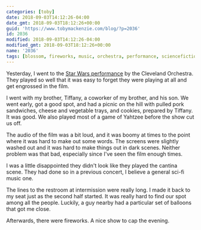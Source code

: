 ```yaml
---
categories: [toby]
date: 2018-09-03T14:12:26-04:00
date_gmt: 2018-09-03T18:12:26+00:00
guid: 'https://www.tobymackenzie.com/blog/?p=2036'
id: 2036
modified: 2018-09-03T14:12:26-04:00
modified_gmt: 2018-09-03T18:12:26+00:00
name: '2036'
tags: [blossom, fireworks, music, orchestra, performance, sciencefiction, starwars]
---
```


Yesterday, I went to the [Star Wars performance](http://www.clevelandorchestra.com/18-blossom--summer/18-blossom-festival---concerts/2018-09-02-star-wars/?performanceNumber=16614) by the Cleveland Orchestra.<!--more-->  They played so well that it was easy to forget they were playing at all and get engrossed in the film.

I went with my brother, Tiffany, a coworker of my brother, and his son.  We went early, got a good spot, and had a picnic on the hill with pulled pork sandwiches, cheese and vegetable trays, and cookies, prepared by Tiffany.  It was good.  We also played most of a game of Yahtzee before the show cut us off.

The audio of the film was a bit loud, and it was boomy at times to the point where it was hard to make out some words.  The screens were slightly washed out and it was hard to make things out in dark scenes.  Neither problem was that bad, especially since I've seen the film enough times.

I was a little disappointed they didn't look like they played the cantina scene.  They had done so in a previous concert, I believe a general sci-fi music one.

The lines to the restroom at intermission were really long.  I made it back to my seat just as the second half started.  It was really hard to find our spot among all the people.  Luckily, a guy nearby had a particular set of balloons that got me close.

Afterwards, there were fireworks.  A nice show to cap the evening.
